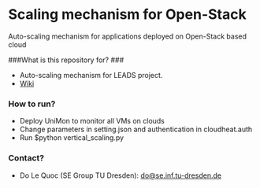 # Scaling mechanism for Open-Stack
Auto-scaling mechanism for applications deployed on Open-Stack based cloud

###What is this repository for? ###
* Auto-scaling mechanism for LEADS project.
* [Wiki](https://github.com/leads-project/auto-scale/wiki)

### How to run? ###
* Deploy UniMon to monitor all VMs on clouds
* Change parameters in setting.json and authentication in cloudheat.auth 
* Run $python vertical_scaling.py

### Contact? ###
* Do Le Quoc (SE Group TU Dresden): do@se.inf.tu-dresden.de 


